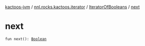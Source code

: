 [kactoos-jvm](../../index.md) / [nnl.rocks.kactoos.iterator](../index.md) / [IteratorOfBooleans](index.md) / [next](./next.md)

# next

`fun next(): `[`Boolean`](https://kotlinlang.org/api/latest/jvm/stdlib/kotlin/-boolean/index.html)